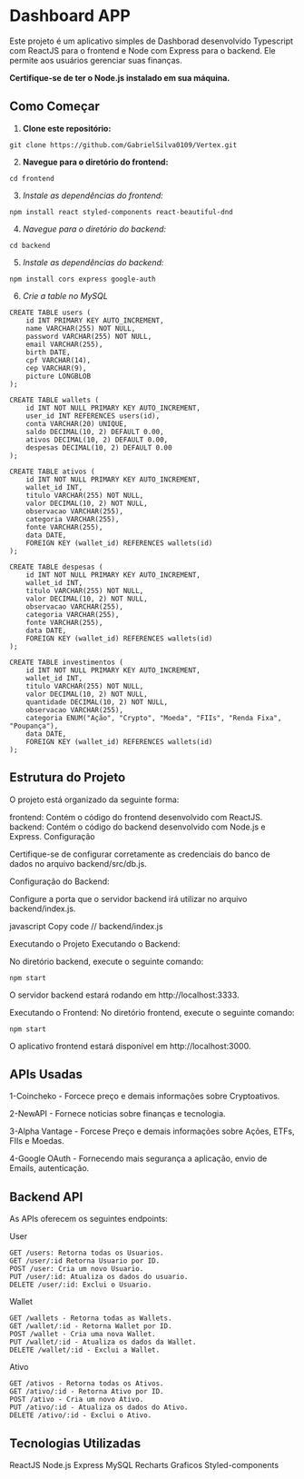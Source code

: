 # Dashboard APP

Este projeto é um aplicativo simples de Dashborad desenvolvido Typescript com ReactJS para o frontend e Node com Express para o backend. Ele permite aos usuários gerenciar suas finanças.

**Certifique-se de ter o Node.js instalado em sua máquina.**

## Como Começar

1. **Clone este repositório:**
```
git clone https://github.com/GabrielSilva0109/Vertex.git
``` 

2. **Navegue para o diretório do frontend:**

```
cd frontend
``` 

3. *Instale as dependências do frontend:*

```
npm install react styled-components react-beautiful-dnd
``` 

4. *Navegue para o diretório do backend:*

```
cd backend
``` 

5. *Instale as dependências do backend:*
```
npm install cors express google-auth 
```

6. *Crie a table no MySQL*
```
CREATE TABLE users (
    id INT PRIMARY KEY AUTO_INCREMENT,
    name VARCHAR(255) NOT NULL,
    password VARCHAR(255) NOT NULL,
    email VARCHAR(255),
    birth DATE,
    cpf VARCHAR(14),
    cep VARCHAR(9),
    picture LONGBLOB
);

CREATE TABLE wallets (
    id INT NOT NULL PRIMARY KEY AUTO_INCREMENT,
    user_id INT REFERENCES users(id),
    conta VARCHAR(20) UNIQUE,
    saldo DECIMAL(10, 2) DEFAULT 0.00,
    ativos DECIMAL(10, 2) DEFAULT 0.00,
    despesas DECIMAL(10, 2) DEFAULT 0.00
);

CREATE TABLE ativos (
    id INT NOT NULL PRIMARY KEY AUTO_INCREMENT,
    wallet_id INT,
    titulo VARCHAR(255) NOT NULL,
    valor DECIMAL(10, 2) NOT NULL,
    observacao VARCHAR(255),
    categoria VARCHAR(255),
    fonte VARCHAR(255),
    data DATE,
    FOREIGN KEY (wallet_id) REFERENCES wallets(id)
);

CREATE TABLE despesas (
    id INT NOT NULL PRIMARY KEY AUTO_INCREMENT,
    wallet_id INT,
    titulo VARCHAR(255) NOT NULL,
    valor DECIMAL(10, 2) NOT NULL,
    observacao VARCHAR(255),
    categoria VARCHAR(255),
    fonte VARCHAR(255),
    data DATE,
    FOREIGN KEY (wallet_id) REFERENCES wallets(id)
);

CREATE TABLE investimentos (
    id INT NOT NULL PRIMARY KEY AUTO_INCREMENT,
    wallet_id INT,
    titulo VARCHAR(255) NOT NULL,
    valor DECIMAL(10, 2) NOT NULL,
    quantidade DECIMAL(10, 2) NOT NULL,
    observacao VARCHAR(255),
    categoria ENUM("Ação", "Crypto", "Moeda", "FIIs", "Renda Fixa", "Poupança"),
    data DATE,
    FOREIGN KEY (wallet_id) REFERENCES wallets(id)
);

``` 

## Estrutura do Projeto
O projeto está organizado da seguinte forma:

frontend: Contém o código do frontend desenvolvido com ReactJS.
backend: Contém o código do backend desenvolvido com Node.js e Express.
Configuração

Certifique-se de configurar corretamente as credenciais do banco de dados no arquivo backend/src/db.js.

Configuração do Backend:

Configure a porta que o servidor backend irá utilizar no arquivo backend/index.js.

javascript
Copy code
// backend/index.js

Executando o Projeto
Executando o Backend:

No diretório backend, execute o seguinte comando:
```
npm start
```

O servidor backend estará rodando em http://localhost:3333.

Executando o Frontend:
No diretório frontend, execute o seguinte comando:
```
npm start
```
O aplicativo frontend estará disponível em http://localhost:3000.
## APIs Usadas
1-Coincheko - Forcece preço e demais informações sobre Cryptoativos.

2-NewAPI - Fornece noticias sobre finanças e tecnologia.

3-Alpha Vantage - Forcese Preço e demais informações sobre Ações, ETFs, FIIs e Moedas.

4-Google OAuth - Fornecendo mais segurança a aplicação, envio de Emails, autenticação.


## Backend API
As APIs oferecem os seguintes endpoints:

User
```
GET /users: Retorna todas os Usuarios.
GET /user/:id Retorna Usuario por ID.
POST /user: Cria um novo Usuario.
PUT /user/:id: Atualiza os dados do usuario.
DELETE /user/:id: Exclui o Usuario.
```
Wallet
```
GET /wallets - Retorna todas as Wallets.
GET /wallet/:id - Retorna Wallet por ID.
POST /wallet - Cria uma nova Wallet.
PUT /wallet/:id - Atualiza os dados da Wallet.
DELETE /wallet/:id - Exclui a Wallet.
```
Ativo
```
GET /ativos - Retorna todas os Ativos.
GET /ativo/:id - Retorna Ativo por ID.
POST /ativo - Cria um novo Ativo.
PUT /ativo/:id - Atualiza os dados do Ativo.
DELETE /ativo/:id - Exclui o Ativo.
```

## Tecnologias Utilizadas

ReactJS
Node.js
Express
MySQL
Recharts Graficos
Styled-components


